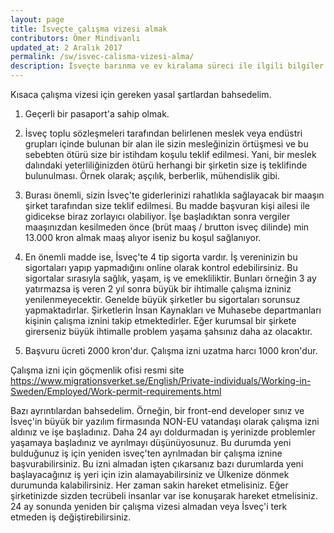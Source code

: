 ```yaml
---
layout: page
title: İsveçte çalışma vizesi almak
contributors: Ömer Mindivanlı
updated_at: 2 Aralık 2017
permalink: /sw/isvec-calisma-vizesi-alma/
description: İsveçte barınma ve ev kiralama süreci ile ilgili bilgiler
---
```


Kısaca çalışma vizesi için gereken yasal şartlardan bahsedelim.

1. Geçerli bir pasaport'a sahip olmak.

2. İsveç toplu sözleşmeleri tarafından belirlenen meslek veya endüstri grupları içinde bulunan bir alan ile sizin mesleğinizin örtüşmesi ve bu sebebten ötürü size bir istihdam koşulu teklif edilmesi. Yani, bir meslek dalındaki yeterliliğinizden ötürü herhangi bir şirketin size iş teklifinde bulunulması. Örnek olarak; aşçılık, berberlik, mühendislik gibi.

3. Burası önemli, sizin İsveç'te giderlerinizi rahatlıkla sağlayacak bir maaşın şirket tarafından size teklif edilmesi. Bu madde başvuran kişi ailesi ile gidicekse biraz zorlayıcı olabiliyor. İşe başladıktan sonra vergiler maaşınızdan kesilmeden önce (brüt maaş / brutton isveç dilinde) min 13.000 kron almak maaş alıyor iseniz bu koşul sağlanıyor.

4. En önemli madde ise, İsveç'te 4 tip sigorta vardır. İş vereninizin bu sigortaları yapıp yapmadığını online olarak kontrol edebilirsiniz. Bu sigortalar sırasıyla sağlık, yaşam, iş ve emekliliktir. Bunları örneğin 3 ay yatırmazsa iş veren 2 yıl sonra büyük bir ihtimalle çalışma izniniz yenilenmeyecektir. Genelde büyük şirketler bu sigortaları sorunsuz yapmaktadırlar. Şirketlerin İnsan Kaynakları ve Muhasebe departmanları kişinin çalışma iznini takip etmektedirler. Eğer kurumsal bir şirkete girerseniz büyük ihtimalle problem yaşama şahsınız daha az olacaktır.

5. Başvuru ücreti 2000 kron'dur. Çalışma izni uzatma harcı 1000 kron'dur.

Çalışma izni için göçmenlik ofisi resmi site https://www.migrationsverket.se/English/Private-individuals/Working-in-Sweden/Employed/Work-permit-requirements.html

Bazı ayrıntılardan bahsedelim. Örneğin, bir front-end developer sınız ve İsveç'in büyük bir yazılım firmasında NON-EU vatandaşı olarak çalışma izni aldınız ve işe başladınız. Daha 24 ayı doldurmadan iş yerinizde problemler yaşamaya başladınız ve ayrılmayı düşünüyosunuz. Bu durumda yeni bulduğunuz iş için yeniden isveç'ten ayrılmadan bir çalışma iznine başvurabilirsiniz. Bu izni almadan işten çıkarsanız bazı durumlarda yeni başlayacağınız iş yeri için izin alamayabilirsiniz ve Ülkenize dönmek durumunda kalabilirsiniz. Her zaman sakin hareket etmelisiniz. Eğer şirketinizde sizden tecrübeli insanlar var ise konuşarak hareket etmelisiniz. 24 ay sonunda yeniden bir çalışma vizesi almadan veya İsveç'i terk etmeden iş değiştirebilirsiniz. 
